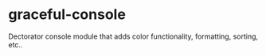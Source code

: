 # graceful-console
Dectorator console module that adds color functionality, formatting, sorting, etc..
